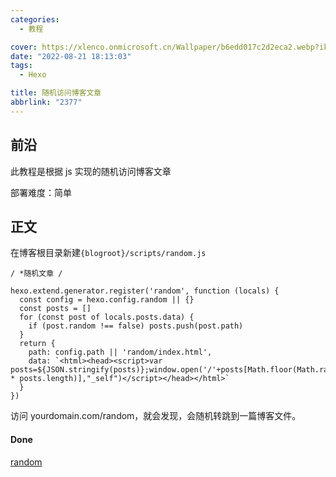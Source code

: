```yaml
---
categories:
  - 教程

cover: https://xlenco.onmicrosoft.cn/Wallpaper/b6edd017c2d2eca2.webp?ik-sdk-version=javascript-1.4.3&updatedAt=1671335568678
date: "2022-08-21 18:13:03"
tags:
  - Hexo

title: 随机访问博客文章
abbrlink: "2377"
---
```


## 前沿

此教程是根据 js 实现的随机访问博客文章

部署难度：简单

## 正文

在博客根目录新建`{blogroot}/scripts/random.js`

```
/ *随机文章 /

hexo.extend.generator.register('random', function (locals) {
  const config = hexo.config.random || {}
  const posts = []
  for (const post of locals.posts.data) {
    if (post.random !== false) posts.push(post.path)
  }
  return {
    path: config.path || 'random/index.html',
    data: `<html><head><script>var posts=${JSON.stringify(posts)};window.open('/'+posts[Math.floor(Math.random() * posts.length)],"_self")</script></head></html>`
  }
})
```

访问 yourdomain.com/random，就会发现，会随机转跳到一篇博客文件。

#### Done

[random](https://xlenco.eu.org/random)
